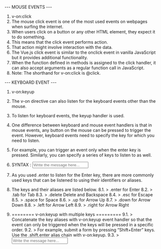 --- MOUSE EVENTS ---

1. v-on:click
2. The mouse click event is one of the most used events on webpages when surfing the internet.
3. When users click on a button or any other HTML element, they expect it to do something.
4. This means that the click event performs action. 
5. That action might involve interaction with the data.
6. The Vue.js click event is similar to the onclick event in vanilla JavaScript but it provides additional functionality.
7. When the function defined in methods is assigned to the click handler, it can also accept arguments as a regular function call in JavaScript. 
8. Note: The shorthand for v-on:click is @click.



--- KEYBOARD EVENT ---

1. v-on:keyup
2. The v-on directive can also listen for the keyboard events other than the mouse.
3. To listen for keyboard events, the keyup handler is used. 
4. One difference between keyboard and mouse event handlers is that in mouse events, any button on the mouse can be pressed to trigger the event. However, keyboard events need to specify the key for which you need to listen. 
5. For example, you can trigger an event only when the enter key is pressed. Similarly, you can specify a series of keys to listen to as well.
6. SYNTAX : <input v-on:keyup.enter="showMessage" v-model="message" placeholder="Write the message here...">
7. As you used .enter to listen for the Enter key, there are more commonly used keys that can be listened to using their identifiers or aliases.
8. The keys and their aliases are listed below.
        8.1. > .enter for Enter
        8.2. > .tab for Tab
        8.3. > .delete Delete and Backspace
        8.4. > .esc for Escape
        8.5. > .space for Space
        8.6. > .up for Arrow Up
        8.7. > .down for Arrow Down
        8.8. > .left for Arrow Left
        8.9. > .right for Arrow Right

9. ======== v-on:keyup with multiple keys =========
    9.1. > Concatenate the key aliases with v-on:keyup event handler so that the event can only be triggered when the keys will be pressed in a specific order. 
    9.2. > For example, submit a form by pressing “Shift+Enter” keys. Use the .shift.enter alias chain with v-on:keyup.
    9.3. > <input v-on:keyup.shift.enter="showMessage" v-model="message" placeholder="Write the message here...">